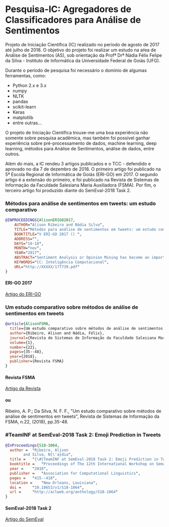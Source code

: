 # Pesquisa-IC: Agregadores de Classificadores para Análise de Sentimentos

Projeto de Iniciação Científica (IC) realizado no período de agosto de 2017 até julho de 2018. O objetivo do projeto foi realizar um estudo na aŕea de Análise de Sentimentos (AS), sob orientação da Profª Drª Nádia Félix Felipe da Silva - Instituto de Informática da Universidade Federal de Goiás (UFG).

Durante o período de pesquisa foi necessário o domínio de algumas ferramentas, como:

  - Python 2.x e 3.x
  - numpy
  - NLTK
  - pandas
  - scikit-learn
  - Keras
  - matplotlib
  - entre outras...
  
O projeto de Iniciação Científica trouxe-me uma boa experiência não somente sobre pesquisa acadêmica, mas também foi possível ganhar experiência sobre pré-processamento de dados, machine learning, deep learning, métodos para Análise de Sentimentos, análise de dados, entre outros.

Além do mais, a IC rendeu 3 artigos publicados e o TCC - defendido e aprovado no dia 7 de dezembro de 2018. O primeiro artigo foi publicado na 5ª Escola Regional de Informática de Goiás (ERI-GO) em 2017. O segundo artigo é a extensão do primeiro, e foi publicado na Revista de Sistemas de Informação da Faculdade Salesiana Maria Auxiliadora (FSMA). Por fim, o terceiro artigo foi produzido diante do SemEval-2018 Task 2.

### Métodos para análise de sentimentos em tweets: um estudo comparativo
```bibtex
@INPROCEEDINGS{AlisonERIGO2017,
    AUTHOR="Alison Ribeiro and Nádia Silva",
    TITLE="Métodos para análise de sentimentos em tweets: um estudo comparativo",
    BOOKTITLE="V ERI-GO 2017 () ",
    ADDRESS="",
    DAYS="16-18",
    MONTH="nov",
    YEAR="2017",
    ABSTRACT="Sentiment Analysis or Opinion Mining has become an important field of study due to the enormous amount of texts available in the Social Web, which allows several applications such as monitoring of brands and products, forecasting political campaigns and even applications in the financial market. Several independent methods are explored in the literature. This article aims at comparing techniques already known as machine learning, lexical dictionaries, and part-of-speech, with the aim of indicating to the reader, among such approaches, the one that best suits the particularities of the texts.",
    KEYWORDS="CC: Inteligência Computacional", 
    URL="http://XXXXX/177739.pdf"
}
```
#### ERI-GO 2017
[Artigo do ERI-GO](http://erigo.sbc.org.br/p/152-anais-eri-go)

### Um estudo comparativo sobre métodos de análise de sentimentos em tweets
```bibtex
@article{AlisonFSMA,
  title={Um estudo comparativo sobre métodos de análise de sentimentos em tweets},
  author={Ribeiro, Alison and Nádia, Félix},
  journal={Revista de Sistemas de Informação da Faculdade Salesiana Maria Auxiliadora},
  volume={1},
  number={22},
  pages={35--48},
  year={2018},
  publisher={Revista FSMA}
}
```
#### Revista FSMA
[Artigo da Revista](http://www.fsma.edu.br/si/sistemas.html)

#### ou
Ribeiro, A. P.; Da Silva, N. F. F., "Um estudo comparativo sobre métodos de análise de sentimentos em tweets", Revista de Sistemas de Informação da FSMA, n.22, (2018), pp.35-48.

### \#TeamINF at SemEval-2018 Task 2: Emoji Prediction in Tweets
```bibtex
@InProceedings{S18-1064,
  author = 	"Ribeiro, Alison
		and Silva, N{\'a}dia",
  title = 	"{\#}TeamINF at SemEval-2018 Task 2: Emoji Prediction in Tweets",
  booktitle = 	"Proceedings of The 12th International Workshop on Semantic Evaluation",
  year = 	"2018",
  publisher = 	"Association for Computational Linguistics",
  pages = 	"415--418",
  location = 	"New Orleans, Louisiana",
  doi = 	"10.18653/v1/S18-1064",
  url = 	"http://aclweb.org/anthology/S18-1064"
}
```

#### SemEval-2018 Task 2
[Artigo do SemEval](http://aclweb.org/anthology/S18-1064)

